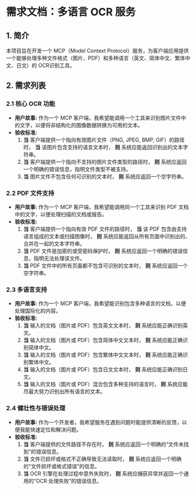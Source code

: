 # 需求文档：多语言 OCR 服务

## 1. 简介

本项目旨在开发一个 MCP（Model Context Protocol）服务，为客户端应用提供一个能够处理多种文件格式（图片、PDF）和多种语言（英文、简体中文、繁体中文、日文）的 OCR识别工具。

## 2. 需求列表

### 2.1 核心 OCR 功能

*   **用户故事:** 作为一个 MCP 客户端，我希望能调用一个工具来识别图片文件中的文字，以便将非结构化的图像数据转换为可用的文本。
*   **验收标准:**
    1.  **当** 客户端提供一个指向有效图片文件（PNG, JPEG, BMP, GIF）的路径时，
        **当** 该图片包含支持的语言文本时，
        **则** 系统应能返回识别出的文本字符串。
    2.  **当** 客户端提供一个指向不支持的图片文件类型的路径时，
        **则** 系统应返回一个明确的错误信息，指明文件类型不被支持。
    3.  **当** 图片文件不包含任何可识别的文本时，
        **则** 系统应返回一个空字符串。

### 2.2 PDF 文件支持

*   **用户故事:** 作为一个 MCP 客户端，我希望能调用同一个工具来识别 PDF 文档中的文字，以便处理扫描的文档或报告。
*   **验收标准:**
    1.  **当** 客户端提供一个指向有效 PDF 文件的路径时，
        **当** 该 PDF 包含由支持语言组成的文本或扫描图像时，
        **则** 系统应能返回从所有页面中识别出的、合并在一起的文本字符串。
    2.  **当** PDF 文件是加密的或受密码保护时，
        **则** 系统应返回一个明确的错误信息，指明无法处理该文件。
    3.  **当** PDF 文件中的所有页面都不包含可识别的文本时，
        **则** 系统应返回一个空字符串。

### 2.3 多语言支持

*   **用户故事:** 作为一个 MCP 客户端，我希望能识别包含多种语言的文档，以便处理国际化的内容。
*   **验收标准:**
    1.  **当** 输入的文档（图片或 PDF）包含英文文本时，
        **则** 系统应能正确识别英文。
    2.  **当** 输入的文档（图片或 PDF）包含简体中文文本时，
        **则** 系统应能正确识别简体中文。
    3.  **当** 输入的文档（图片或 PDF）包含繁体中文文本时，
        **则** 系统应能正确识别繁体中文。
    4.  **当** 输入的文档（图片或 PDF）包含日文文本时，
        **则** 系统应能正确识别日文。
    5.  **当** 输入的文档（图片或 PDF）混合包含多种支持的语言时，
        **则** 系统应能尽最大努力识别出所有语言的文本。

### 2.4 健壮性与错误处理

*   **用户故事:** 作为一个开发者，我希望服务在遇到问题时能提供清晰的反馈，以便我能快速定位和解决问题。
*   **验收标准:**
    1.  **当** 客户端提供的文件路径不存在时，
        **则** 系统应返回一个明确的“文件未找到”的错误信息。
    2.  **当** 文件已损坏或格式不正确导致无法读取时，
        **则** 系统应返回一个明确的“文件损坏或格式错误”的信息。
    3.  **当** OCR 引擎在处理过程中意外失败时，
        **则** 系统应捕获异常并返回一个通用的“OCR 处理失败”的错误信息。
